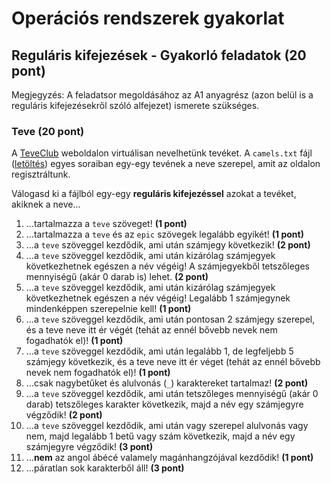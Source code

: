 # Operációs rendszerek gyakorlat

## Reguláris kifejezések - Gyakorló feladatok (20 pont)

<div class="bordered-box border-blue">
    <span class="blue">Megjegyzés:</span> A feladatsor megoldásához az A1 anyagrész (azon belül is a reguláris kifejezésekről szóló alfejezet) ismerete szükséges.
</div>


### Teve (20 pont)

A [TeveClub](https://teveclub.hu/) weboldalon virtuálisan nevelhetünk tevéket. A `camels.txt` fájl ([letöltés](./inputs.zip)) egyes soraiban egy-egy tevének a neve szerepel, amit az oldalon regisztráltunk.

Válogasd ki a fájlból egy-egy **reguláris kifejezéssel** azokat a tevéket, akiknek a neve...

1. ...tartalmazza a `teve` szöveget! **(1 pont)**
1. ...tartalmazza a `teve` és az `epic` szövegek legalább egyikét! **(1 pont)**
1. ...a `teve` szöveggel kezdődik, ami után számjegy következik! **(2 pont)**
1. ...a `teve` szöveggel kezdődik, ami után kizárólag számjegyek következhetnek egészen a név végéig! A számjegyekből tetszőleges mennyiségű (akár 0 darab is) lehet. **(2 pont)**
1. ...a `teve` szöveggel kezdődik, ami után kizárólag számjegyek következhetnek egészen a név végéig! Legalább 1 számjegynek mindenképpen szerepelnie kell! **(1 pont)**
1. ...a `teve` szöveggel kezdődik, ami után pontosan 2 számjegy szerepel, és a teve neve itt ér végét (tehát az ennél bővebb nevek nem fogadhatók el)! **(1 pont)**
1. ...a `teve` szöveggel kezdődik, ami után legalább 1, de legfeljebb 5 számjegy következik, és a teve neve itt ér véget (tehát az ennél bővebb nevek nem fogadhatók el)! **(1 pont)**
1. ...csak nagybetűket és alulvonás (`_`) karaktereket tartalmaz! **(2 pont)**
1. ...a `teve` szöveggel kezdődik, ami után tetszőleges mennyiségű (akár 0 darab) tetszőleges karakter következik, majd a név egy számjegyre végződik! **(2 pont)**
1. ...a `teve` szöveggel kezdődik, ami után vagy szerepel alulvonás vagy nem, majd legalább 1 betű vagy szám következik, majd a név egy számjegyre végződik! **(3 pont)**
1. ...**nem** az angol ábécé valamely magánhangzójával kezdődik! **(1 pont)**
1. ...páratlan sok karakterből áll! **(3 pont)**